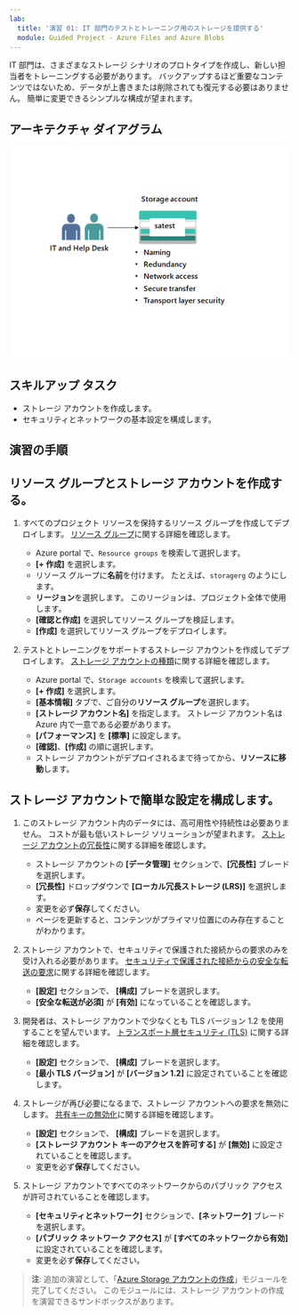 ```yaml
---
lab:
  title: '演習 01: IT 部門のテストとトレーニング用のストレージを提供する'
  module: Guided Project - Azure Files and Azure Blobs
---
```


IT 部門は、さまざまなストレージ シナリオのプロトタイプを作成し、新しい担当者をトレーニングする必要があります。 バックアップするほど重要なコンテンツではないため、データが上書きまたは削除されても復元する必要はありません。 簡単に変更できるシンプルな構成が望まれます。

## アーキテクチャ ダイアグラム
![1 つのストレージ アカウントを示す図](../Media/task-1.png)

## スキルアップ タスク
- ストレージ アカウントを作成します。 
- セキュリティとネットワークの基本設定を構成します。 

## 演習の手順

## リソース グループとストレージ アカウントを作成する。

1. すべてのプロジェクト リソースを保持するリソース グループを作成してデプロイします。 [リソース グループ](https://learn.microsoft.com/azure/azure-resource-manager/management/manage-resource-groups-portal)に関する詳細を確認します。
    - Azure portal で、`Resource groups` を検索して選択します。
    - **[+ 作成]** を選択します。
    - リソース グループに**名前**を付けます。 たとえば、`storagerg` のようにします。
    - **リージョン**を選択します。 このリージョンは、プロジェクト全体で使用します。 
    - **[確認と作成]** を選択してリソース グループを検証します。
    - **[作成]** を選択してリソース グループをデプロイします。

1. テストとトレーニングをサポートするストレージ アカウントを作成してデプロイします。 [ストレージ アカウントの種類](https://learn.microsoft.com/azure/storage/common/storage-account-overview#types-of-storage-accounts)に関する詳細を確認します。
    - Azure portal で、`Storage accounts` を検索して選択します。 
    - **[+ 作成]** を選択します。
    - **[基本情報]** タブで、ご自分の**リソース グループ**を選択します。
    - **[ストレージ アカウント名]** を指定します。 ストレージ アカウント名は Azure 内で一意である必要があります。 
    - **[パフォーマンス]** を **[標準]** に設定します。 
    - **[確認]**、**[作成]** の順に選択します。 
    - ストレージ アカウントがデプロイされるまで待ってから、**リソースに移動**します。  

## ストレージ アカウントで簡単な設定を構成します。

1. このストレージ アカウント内のデータには、高可用性や持続性は必要ありません。 コストが最も低いストレージ ソリューションが望まれます。 [ストレージ アカウントの冗長性](https://learn.microsoft.com/azure/storage/common/storage-redundancy#locally-redundant-storage)に関する詳細を確認します。
    - ストレージ アカウントの **[データ管理]** セクションで、**[冗長性]** ブレードを選択します。
    - **[冗長性]** ドロップダウンで **[ローカル冗長ストレージ (LRS)]** を選択します。 
    - 変更を必ず**保存**してください。 
    - ページを更新すると、コンテンツがプライマリ位置にのみ存在することがわかります。 

1. ストレージ アカウントで、セキュリティで保護された接続からの要求のみを受け入れる必要があります。 [セキュリティで保護された接続からの安全な転送の要求](https://learn.microsoft.com/azure/storage/common/storage-require-secure-transfer)に関する詳細を確認します。
    - **[設定]** セクションで、 **[構成]** ブレードを選択します。
    - **[安全な転送が必須]** が **[有効]** になっていることを確認します。 

1. 開発者は、ストレージ アカウントで少なくとも TLS バージョン 1.2 を使用することを望んでいます。 [トランスポート層セキュリティ (TLS)](https://learn.microsoft.com//azure/storage/common/transport-layer-security-configure-minimum-version?tabs=portal) に関する詳細を確認します。
    - **[設定]** セクションで、 **[構成]** ブレードを選択します。
    - **[最小 TLS バージョン]** が **[バージョン 1.2]** に設定されていることを確認します。  


1. ストレージが再び必要になるまで、ストレージ アカウントへの要求を無効にします。 [共有キーの無効化](https://learn.microsoft.com/azure/storage/common/shared-key-authorization-prevent?tabs=portal#disable-shared-key-authorization)に関する詳細を確認します。
    - **[設定]** セクションで、 **[構成]** ブレードを選択します。
    - **[ストレージ アカウント キーのアクセスを許可する]** が **[無効]** に設定されていることを確認します。
    - 変更を必ず**保存**してください。 

1. ストレージ アカウントですべてのネットワークからのパブリック アクセスが許可されていることを確認します。  
    - **[セキュリティとネットワーク]** セクションで、**[ネットワーク]** ブレードを選択します。
    - **[パブリック ネットワーク アクセス]** が **[すべてのネットワークから有効]** に設定されていることを確認します。
    - 変更を必ず**保存**してください。 

>**注**: 追加の演習として、「[Azure Storage アカウントの作成](https://learn.microsoft.com/training/modules/create-azure-storage-account/)」モジュールを完了してください。 このモジュールには、ストレージ アカウントの作成を演習できるサンドボックスがあります。
